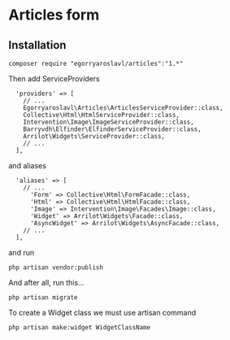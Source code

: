 # Articles form

Installation
------------

```
composer require "egorryaroslavl/articles":"1.*"
```

Then add ServiceProviders

``` 
  'providers' => [
    // ...
    Egorryaroslavl\Articles\ArticlesServiceProvider::class,
    Collective\Html\HtmlServiceProvider::class,
    Intervention\Image\ImageServiceProvider::class,
    Barryvdh\Elfinder\ElfinderServiceProvider::class,
    Arrilot\Widgets\ServiceProvider::class,
    // ...
  ],
```
and aliases 

``` 
  'aliases' => [
    // ...
      'Form' => Collective\Html\FormFacade::class,
      'Html' => Collective\Html\HtmlFacade::class,
      'Image' => Intervention\Image\Facades\Image::class,
      'Widget' => Arrilot\Widgets\Facade::class,
      'AsyncWidget' => Arrilot\Widgets\AsyncFacade::class,
    // ...
  ],
``` 
and run
``` 
php artisan vendor:publish 
```


And after all, run this...

```
php artisan migrate
```


To create a Widget class we must use artisan command
```
php artisan make:widget WidgetClassName
```
 